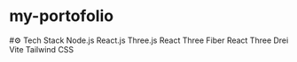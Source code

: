 # my-portofolio

#⚙️ Tech Stack
Node.js
React.js
Three.js
React Three Fiber
React Three Drei
Vite
Tailwind CSS
